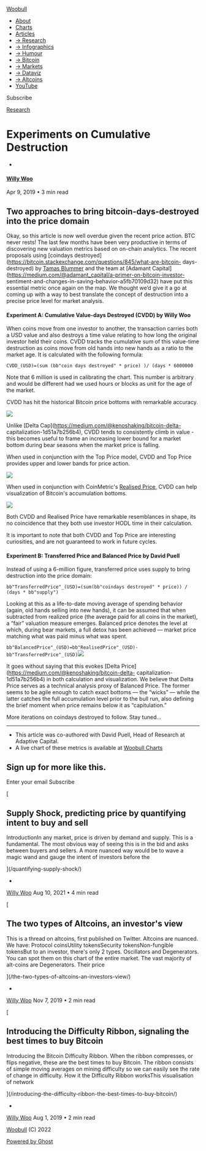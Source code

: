 [ Woobull ](https://woobull.com)

  * [About](https://woobull.com/about/)
  * [Charts](http://charts.woobull.com/)
  * [Articles](https://woobull.com/)
  * [→ Research](https://woobull.com/tag/research/)
  * [→ Infographics](https://woobull.com/tag/infographic/)
  * [→ Humour](https://woobull.com/tag/humour/)
  * [→ Bitcoin](https://woobull.com/tag/bitcoin/)
  * [→ Markets](https://woobull.com/tag/markets/)
  * [→ Dataviz](https://woobull.com/tag/data-visualisation/)
  * [→ Altcoins](https://woobull.com/tag/altcoins/)
  * [YouTube](https://www.youtube.com/channel/UCNSawUAJPtGqnhpucPqdDrw)

[ ](https://twitter.com/woonomic "Twitter")

Subscribe

[Research](https://woobull.com/tag/research/)

# Experiments on Cumulative Destruction

  * [ ](/author/willywoo/)

#### [Willy Woo](/author/willywoo/)

Apr 9, 2019 • 3 min read

## Two approaches to bring bitcoin-days-destroyed into the price domain

Okay, so this article is now well overdue given the recent price action. BTC
never rests! The last few months have been very productive in terms of
discovering new valuation metrics based on on-chain analytics. The recent
proposals using [coindays
destroyed](https://bitcoin.stackexchange.com/questions/845/what-are-bitcoin-
days-destroyed) by [Tamas
Blummer](https://medium.com/@tamas.blummer/liveliness-of-bitcoin-174001d016da)
and the team at [Adamant
Capital](https://medium.com/@adamant_capital/a-primer-on-bitcoin-investor-
sentiment-and-changes-in-saving-behavior-a5fb70109d32) have put this essential
metric once again on the map. We thought we’d give it a go at coming up with a
way to best translate the concept of destruction into a precise price level
for market analysis.

#### Experiment A: Cumulative Value-days Destroyed (CVDD) by Willy Woo

When coins move from one investor to another, the transaction carries both a
USD value and also destroys a time value relating to how long the original
investor held their coins. CVDD tracks the cumulative sum of this value-time
destruction as coins move from old hands into new hands as a ratio to the
market age. It is calculated with the following formula:

`CVDD_(USD)=(sum (bb"coin days destroyed" * price) )/ (days * 6000000`

Note that 6 million is used in calibrating the chart. This number is arbitrary
and would be different had we used hours or blocks as unit for the age of the
market.

CVDD has hit the historical Bitcoin price bottoms with remarkable accuracy.

![](https://woobull.com/content/images/2019/04/image-5.png)

Unlike [Delta Cap](https://medium.com/@kenoshaking/bitcoin-delta-
capitalization-1d51a7b256b4), CVDD tends to consistently climb in value - this
becomes useful to frame an increasing lower bound for a market bottom during
bear seasons when the market price is falling.

When used in conjunction with the Top Price model, CVDD and Top Price provides
upper and lower bands for price action.

![](https://woobull.com/content/images/2019/04/image-6.png)

When used in conjunction with CoinMetric's [Realised
Price](https://coinmetrics.io/realized-capitalization/), CVDD can help
visualization of Bitcoin's accumulation bottoms.

![](https://woobull.com/content/images/2019/04/image-7.png)

Both CVDD and Realised Price have remarkable resemblances in shape, its no
coincidence that they both use investor HODL time in their calculation.

It is important to note that both CVDD and Top Price are interesting
curiosities, and are not guaranteed to work in future cycles.

#### Experiment B: Transferred Price and Balanced Price by David Puell

Instead of using a 6-million figure, transferred price uses supply to bring
destruction into the price domain:

`bb"TransferredPrice"_(USD)=(sum(bb"coindays destroyed" * price)) / (days *
bb"supply")`

Looking at this as a life-to-date moving average of spending behavior (again,
old hands selling into new hands), it can be assumed that when subtracted from
realized price (the average paid for all coins in the market), a “fair”
valuation measure emerges. Balanced price denotes the level at which, during
bear markets, a full detox has been achieved — market price matching what was
paid minus what was spent.

`bb"BalancedPrice"_(USD)=bb"RealisedPrice"_(USD)-bb"TransferredPrice"_(USD)`![](https://woobull.com/content/images/2019/04/image-8.png)

It goes without saying that this evokes [Delta
Price](https://medium.com/@kenoshaking/bitcoin-delta-
capitalization-1d51a7b256b4) in both calculation and visualization. We believe
that Delta Price serves as a technical analysis proxy of Balanced Price. The
former seems to be agile enough to catch exact bottoms — the “wicks” — while
the latter catches the full accumulation level prior to the bull run, also
defining the brief moment when price remains below it as “capitulation.”

More iterations on coindays destroyed to follow. Stay tuned…

* * *

  * This article was co-authored with David Puell, Head of Research at Adaptive Capital.
  * A live chart of these metrics is available at [Woobull Charts](http://charts.woobull.com/bitcoin-price-models/)

## Sign up for more like this.

Enter your email Subscribe

[

## Supply Shock, predicting price by quantifying intent to buy and sell

IntroductionIn any market, price is driven by demand and supply. This is a
fundamental. The most obvious way of seeing this is in the bid and asks
between buyers and sellers. A more nuanced way would be to wave a magic wand
and gauge the intent of investors before the

](/quantifying-supply-shock/)

  * [ ](/author/willywoo/)

[Willy Woo](/author/willywoo/) Aug 10, 2021 • 4 min read

[

## The two types of Altcoins, an investor's view

This is a thread on altcoins, first published on Twitter. Altcoins are
nuanced. We have: Protocol coinsUtility tokensSecurity tokensNon-fungible
tokensBut to an investor, there's only 2 types. Oscillators and Degenerators.
You can spot them on this chart of the entire market. The vast majority of
alt-coins are Degenerators. Their price

](/the-two-types-of-altcoins-an-investors-view/)

  * [ ](/author/willywoo/)

[Willy Woo](/author/willywoo/) Nov 7, 2019 • 2 min read

[

## Introducing the Difficulty Ribbon, signaling the best times to buy Bitcoin

Introducing the Bitcoin Difficulty Ribbon. When the ribbon compresses, or
flips negative, these are the best times to buy Bitcoin. The ribbon consists
of simple moving averages on mining difficulty so we can easily see the rate
of change in difficulty. How it the Difficulty Ribbon worksThis visualisation
of network

](/introducing-the-difficulty-ribbon-the-best-times-to-buy-bitcoin/)

  * [ ](/author/willywoo/)

[Willy Woo](/author/willywoo/) Aug 1, 2019 • 2 min read

[Woobull](https://woobull.com) (C) 2022

[Powered by Ghost](https://ghost.org/)

